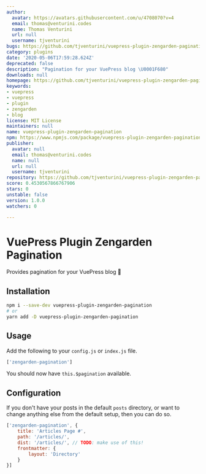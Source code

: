 ```yaml
---
author:
  avatar: https://avatars.githubusercontent.com/u/4708070?v=4
  email: thomas@venturini.codes
  name: Thomas Venturini
  url: null
  username: tjventurini
bugs: https://github.com/tjventurini/vuepress-plugin-zengarden-pagination/issues
category: plugins
date: '2020-05-06T17:59:28.624Z'
deprecated: false
description: "Pagination for your VuePress blog \U0001F680"
downloads: null
homepage: https://github.com/tjventurini/vuepress-plugin-zengarden-pagination#readme
keywords:
- vuepress
- vuepress
- plugin
- zengarden
- blog
license: MIT License
maintainers: null
name: vuepress-plugin-zengarden-pagination
npm: https://www.npmjs.com/package/vuepress-plugin-zengarden-pagination
publisher:
  avatar: null
  email: thomas@venturini.codes
  name: null
  url: null
  username: tjventurini
repository: https://github.com/tjventurini/vuepress-plugin-zengarden-pagination
score: 0.4530567866767906
stars: 0
unstable: false
version: 1.0.0
watchers: 0

---
```


# VuePress Plugin Zengarden Pagination

Provides pagination for your VuePress blog 🚀

## Installation

```bash
npm i --save-dev vuepress-plugin-zengarden-pagination
# or 
yarn add -D vuepress-plugin-zengarden-pagination
```

## Usage

Add the following to your `config.js` or `index.js` file.

```javascript
['zengarden-pagination']
```

You should now have `this.$pagination` available.

## Configuration

If you don't have your posts in the default `posts` directory, or want to change anything else from the default setup, then you can do so.

```javascript
['zengarden-pagination', {
    title: 'Articles Page #',
    path: '/articles/',
    dist: '/articles/', // TODO: make use of this!
    frontmatter: {
        layout: 'Directory'
    }
}]
```
